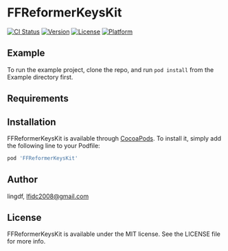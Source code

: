 # FFReformerKeysKit

[![CI Status](http://img.shields.io/travis/lingdf/FFReformerKeysKit.svg?style=flat)](https://travis-ci.org/lingdf/FFReformerKeysKit)
[![Version](https://img.shields.io/cocoapods/v/FFReformerKeysKit.svg?style=flat)](http://cocoapods.org/pods/FFReformerKeysKit)
[![License](https://img.shields.io/cocoapods/l/FFReformerKeysKit.svg?style=flat)](http://cocoapods.org/pods/FFReformerKeysKit)
[![Platform](https://img.shields.io/cocoapods/p/FFReformerKeysKit.svg?style=flat)](http://cocoapods.org/pods/FFReformerKeysKit)

## Example

To run the example project, clone the repo, and run `pod install` from the Example directory first.

## Requirements

## Installation

FFReformerKeysKit is available through [CocoaPods](http://cocoapods.org). To install
it, simply add the following line to your Podfile:

```ruby
pod 'FFReformerKeysKit'
```

## Author

lingdf, lfidc2008@gmail.com

## License

FFReformerKeysKit is available under the MIT license. See the LICENSE file for more info.
